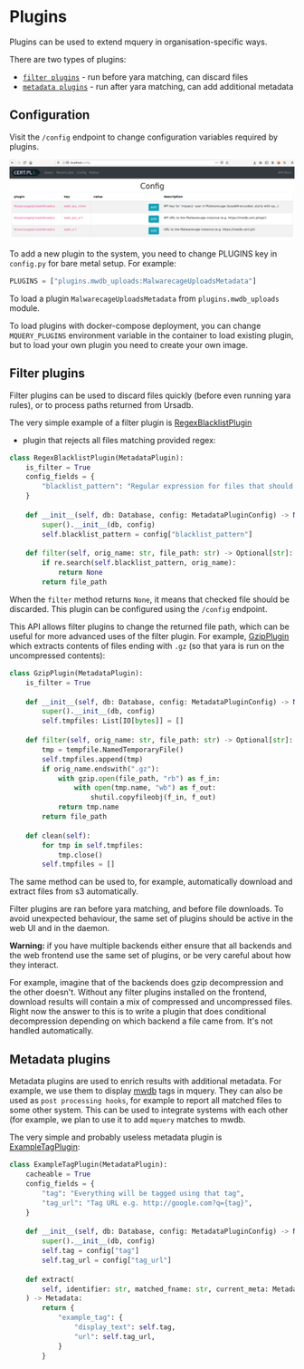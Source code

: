 # Plugins

Plugins can be used to extend mquery in organisation-specific ways.

There are two types of plugins:
 - [`filter plugins`](#filter-plugins) - run before yara matching, can discard files
 - [`metadata plugins`](#metadata-plugins) - run after yara matching, can add additional metadata

## Configuration

Visit the `/config` endpoint to change configuration variables required
by plugins.

![](plugin-config.png)

To add a new plugin to the system, you need to change PLUGINS key in
`config.py` for bare metal setup. For example:

```python
PLUGINS = ["plugins.mwdb_uploads:MalwarecageUploadsMetadata"]
```

To load a plugin `MalwarecageUploadsMetadata` from `plugins.mwdb_uploads`
module.

To load plugins with docker-compose deployment, you can change
`MQUERY_PLUGINS` environment variable in the container to load existing
plugin, but to load your own plugin you need to create your own image.

## Filter plugins

Filter plugins can be used to discard files quickly (before even running
yara rules), or to process paths returned from Ursadb.

The very simple example of a filter plugin is
[RegexBlacklistPlugin](https://github.com/CERT-Polska/mquery/tree/master/src/plugins/blacklist.py)
- plugin that rejects all files matching provided regex:

```python
class RegexBlacklistPlugin(MetadataPlugin):
    is_filter = True
    config_fields = {
        "blacklist_pattern": "Regular expression for files that should be ignored",
    }

    def __init__(self, db: Database, config: MetadataPluginConfig) -> None:
        super().__init__(db, config)
        self.blacklist_pattern = config["blacklist_pattern"]

    def filter(self, orig_name: str, file_path: str) -> Optional[str]:
        if re.search(self.blacklist_pattern, orig_name):
            return None
        return file_path
```

When the `filter` method returns `None`, it means that checked file should
be discarded. This plugin can be configured using the `/config` endpoint. 

This API allows filter plugins to change the returned file path, which can be
useful for more advanced uses of the filter plugin. For example,
[GzipPlugin](https://github.com/CERT-Polska/mquery/tree/master/src/plugins/archive.py)
which extracts contents of files ending with `.gz` (so that yara is run on the
uncompressed contents):

```python
class GzipPlugin(MetadataPlugin):
    is_filter = True

    def __init__(self, db: Database, config: MetadataPluginConfig) -> None:
        super().__init__(db, config)
        self.tmpfiles: List[IO[bytes]] = []

    def filter(self, orig_name: str, file_path: str) -> Optional[str]:
        tmp = tempfile.NamedTemporaryFile()
        self.tmpfiles.append(tmp)
        if orig_name.endswith(".gz"):
            with gzip.open(file_path, "rb") as f_in:
                with open(tmp.name, "wb") as f_out:
                    shutil.copyfileobj(f_in, f_out)
            return tmp.name
        return file_path

    def clean(self):
        for tmp in self.tmpfiles:
            tmp.close()
        self.tmpfiles = [] 
```

The same method can be used to, for example, automatically download and extract
files from s3 automatically.

Filter plugins are ran before yara matching, and before file downloads. To avoid
unexpected behaviour, the same set of plugins should be active in the web UI and
in the daemon.

**Warning:** if you have multiple backends either ensure that all backends and the web
frontend use the same set of plugins, or be very careful about how they interact.

For example, imagine that of the backends does gzip decompression and the other doesn't.
Without any filter plugins installed on the frontend, download results will contain a
mix of compressed and uncompressed files. Right now the answer to this is to write a
plugin that does conditional decompression depending on which backend a file came from.
It's not handled automatically.

## Metadata plugins

Metadata plugins are used to enrich results with additional metadata.
For example, we use them to display [mwdb](https://mwdb.cert.pl/) tags in
mquery. They can also be used as `post processing hooks`, for example to
report all matched files to some other system. This can be used to integrate
systems with each other (for example, we plan to use it to add `mquery`
matches to mwdb. 

The very simple and probably useless metadata plugin is
[ExampleTagPlugin](https://github.com/CERT-Polska/mquery/tree/master/src/plugins/example_plugin.py):

```python
class ExampleTagPlugin(MetadataPlugin):
    cacheable = True
    config_fields = {
        "tag": "Everything will be tagged using that tag",
        "tag_url": "Tag URL e.g. http://google.com?q={tag}",
    }

    def __init__(self, db: Database, config: MetadataPluginConfig) -> None:
        super().__init__(db, config)
        self.tag = config["tag"]
        self.tag_url = config["tag_url"]

    def extract(
        self, identifier: str, matched_fname: str, current_meta: Metadata
    ) -> Metadata:
        return {
            "example_tag": {
                "display_text": self.tag,
                "url": self.tag_url,
            }
        }
````
